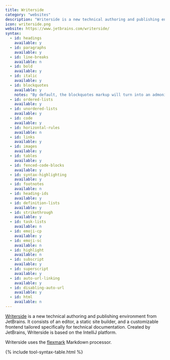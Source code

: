 ```yaml
---
title: Writerside
category: "websites"
description: "Writerside is a new technical authoring and publishing environment from JetBrains."
icon: writerside.png
website: https://www.jetbrains.com/writerside/
syntax:
  - id: headings
    available: y
  - id: paragraphs
    available: y
  - id: line-breaks
    available: n
  - id: bold
    available: y
  - id: italic
    available: y
  - id: blockquotes
    available: y
    notes: "By default, the blockquotes markup will turn into an admonition block called a tip. One can change the block type to note or warning. Read more here: https://www.jetbrains.com/help/writerside/admonition-blocks.html"
  - id: ordered-lists
    available: y
  - id: unordered-lists
    available: y
  - id: code
    available: y
  - id: horizontal-rules
    available: n
  - id: links
    available: y
  - id: images
    available: y
  - id: tables
    available: y
  - id: fenced-code-blocks
    available: y
  - id: syntax-highlighting
    available: y
  - id: footnotes
    available: n
  - id: heading-ids
    available: y
  - id: definition-lists
    available: y
  - id: strikethrough
    available: y
  - id: task-lists
    available: n
  - id: emoji-cp
    available: y
  - id: emoji-sc
    available: n
  - id: highlight
    available: n
  - id: subscript
    available: y
  - id: superscript
    available: y
  - id: auto-url-linking
    available: y
  - id: disabling-auto-url
    available: y
  - id: html
    available: n
---
```


[Writerside](https://www.jetbrains.com/writerside/) is a new technical authoring and publishing environment from JetBrains. It consists of an editor, a static site builder, and a customizable frontend tailored specifically for technical documentation. 
Created by JetBrains, Writerside is based on the IntelliJ platform.

Writerside uses the [flexmark](https://github.com/vsch/flexmark-java) Markdown processor.

{% include tool-syntax-table.html %}
